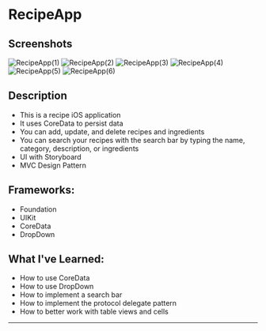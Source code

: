 
# RecipeApp

## Screenshots
![RecipeApp(1)](https://github.com/josuegcp95/RecipeApp/assets/82785695/b8598b50-bbc2-4be6-aa2a-334f62df9b95)
![RecipeApp(2)](https://github.com/josuegcp95/RecipeApp/assets/82785695/49f88b65-0609-4143-8df4-bc821922de72)
![RecipeApp(3)](https://github.com/josuegcp95/RecipeApp/assets/82785695/2dd188b0-955b-4d33-9952-b2157ce45086)
![RecipeApp(4)](https://github.com/josuegcp95/RecipeApp/assets/82785695/bb1858b6-09e2-4d11-84ec-bb8eb90672ce)
![RecipeApp(5)](https://github.com/josuegcp95/RecipeApp/assets/82785695/d82a3a6d-9e9e-4180-9e92-4bfc4a70c171)
![RecipeApp(6)](https://github.com/josuegcp95/RecipeApp/assets/82785695/75979e77-6a95-44da-b6ca-69ddc4643664)


## Description
- This is a recipe iOS application 
- It uses CoreData to persist data
- You can add, update, and delete recipes and ingredients
- You can search your recipes with the search bar by typing the name, category, description, or ingredients
- UI with Storyboard
- MVC Design Pattern

## Frameworks:
- Foundation
- UIKit
- CoreData
- DropDown

## What I've Learned:
- How to use CoreData
- How to use DropDown
- How to implement a search bar 
- How to implement the protocol delegate pattern
- How to better work with table views and cells

---

